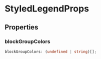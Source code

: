 # StyledLegendProps

## Properties

### blockGroupColors

```ts
blockGroupColors: (undefined | string)[];
```
